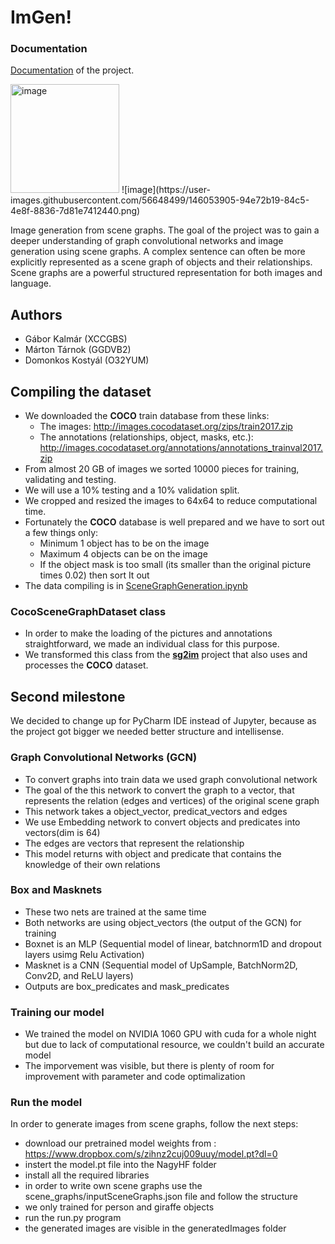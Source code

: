 # ImGen!
 ### Documentation
 [Documentation](/document.pdf) of the project.
 
<img width="174" alt="image" src="https://user-images.githubusercontent.com/56648499/146053876-7c78a35a-7956-4abf-86c6-5e9d829953b3.png">
![image](https://user-images.githubusercontent.com/56648499/146053905-94e72b19-84c5-4e8f-8836-7d81e7412440.png)


Image generation from scene graphs.
The goal of the project was to gain a deeper 
understanding of graph convolutional networks and 
image generation using scene graphs. A complex sentence 
can often be more explicitly represented as a scene 
graph of objects and their relationships. Scene 
graphs are a powerful structured representation for 
both images and language. 

## Authors
- Gábor Kalmár (XCCGBS)
- Márton Tárnok (GGDVB2)
- Domonkos Kostyál (O32YUM)

## Compiling the dataset
- We downloaded the **COCO** train database from these links:
  - The images:       http://images.cocodataset.org/zips/train2017.zip
  - The annotations (relationships, object,  masks, etc.):  http://images.cocodataset.org/annotations/annotations_trainval2017.zip
- From almost 20 GB of images we sorted 10000 pieces for training, validating and testing.
- We will use a 10% testing and a 10% validation split.
- We cropped and resized the images to 64x64 to reduce computational time.
- Fortunately the **COCO** database is well prepared and we have to sort out a few things only:
  - Minimum 1 object has to be on the image
  - Maximum 4 objects can be on the image
  - If the object mask is too small (its smaller than the original picture times 0.02) then sort It out
- The data compiling is in [SceneGraphGeneration.ipynb](/SceneGraphGeneration.ipynb)

### CocoSceneGraphDataset class
- In order to make the loading of the pictures and annotations straightforward, we made an individual class for this purpose.
- We transformed this class from the [**sg2im**](https://github.com/google/sg2im) project that also uses and processes the **COCO** dataset.

## Second milestone
We decided to change up for PyCharm IDE instead of Jupyter, because as the project got bigger we needed better structure and intellisense.

### Graph Convolutional Networks (GCN)
 - To convert graphs into train data we used graph convolutional network
 - The goal of the this network to convert the graph to a vector, that represents the relation (edges and vertices) of the original scene graph
 - This network takes a object_vector, predicat_vectors and edges
 - We use Embedding network to convert objects and predicates into vectors(dim is 64)
 - The edges are vectors that represent the relationship
 - This model returns with object and predicate that contains the knowledge of their own relations

### Box and Masknets
  - These two nets are trained at the same time
  - Both networks are using object_vectors (the output of the GCN) for training
  - Boxnet is an MLP (Sequential model of linear, batchnorm1D and dropout layers usimg Relu Activation)
  - Masknet is a CNN (Sequential model of UpSample, BatchNorm2D, Conv2D, and ReLU layers)
  - Outputs are box_predicates and mask_predicates

### Training our model
  - We trained the model on NVIDIA 1060 GPU with cuda for a whole night but due to lack of computational resource, we couldn't build an accurate model
  - The imporvement was visible, but there is plenty of  room for improvement with parameter and code optimalization

### Run the model
In order to generate images from scene graphs, follow the next steps:
  - download our pretrained model weights from : https://www.dropbox.com/s/zihnz2cuj009uuy/model.pt?dl=0
  - instert the model.pt file into the NagyHF folder
  - install all the required libraries
  - in order to write own scene graphs use the scene_graphs/inputSceneGraphs.json file and follow the structure
  - we only trained for person and giraffe objects
  - run the run.py program
  - the generated images are visible in the generatedImages folder
  




